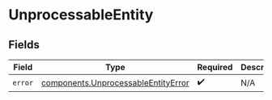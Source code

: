 # UnprocessableEntity


## Fields

| Field                                                                                      | Type                                                                                       | Required                                                                                   | Description                                                                                |
| ------------------------------------------------------------------------------------------ | ------------------------------------------------------------------------------------------ | ------------------------------------------------------------------------------------------ | ------------------------------------------------------------------------------------------ |
| `error`                                                                                    | [components.UnprocessableEntityError](../../models/components/unprocessableentityerror.md) | :heavy_check_mark:                                                                         | N/A                                                                                        |